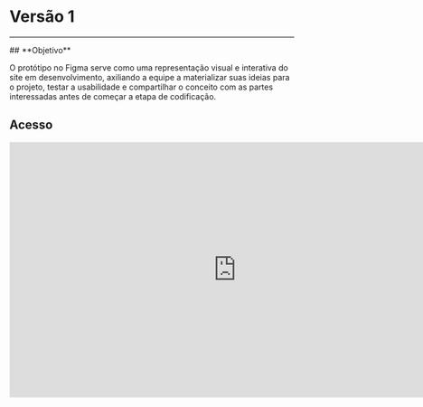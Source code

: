 # **Versão 1**
<hr style="border: 0; height: 1px; background-color: #000000;">
## **Objetivo**

O protótipo no Figma serve como uma representação visual e interativa do site em desenvolvimento, axiliando a equipe a materializar suas ideias para o projeto, testar a usabilidade e compartilhar o conceito com as partes interessadas antes de começar a etapa de codificação. 

## **Acesso**

<iframe style="border: 1px solid rgba(0, 0, 0, 0.1);" width="800" height="450" src="https://www.figma.com/embed?embed_host=share&url=https%3A%2F%2Fwww.figma.com%2Ffile%2Ft36o5V7ja8Ce1x4oNbm6K9%2FMapa-da-Viol%25C3%25AAncia-(vers%25C3%25A3o-1)%3Ftype%3Ddesign%26node-id%3D0%253A1%26mode%3Ddesign%26t%3Dyh7znd8SKrjqGibI-1" allowfullscreen></iframe>  